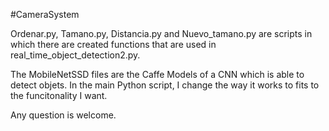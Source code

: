#CameraSystem

Ordenar.py, Tamano.py, Distancia.py and Nuevo_tamano.py are scripts in which there are created functions that are used in real_time_object_detection2.py.

The MobileNetSSD files are the Caffe Models of a CNN which is able to detect objets. In the main Python script, I change the way it works to fits to the funcitonality I want.

Any question is welcome.

